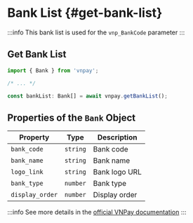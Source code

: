 # Bank List {#get-bank-list}

:::info
This bank list is used for the `vnp_BankCode` parameter
:::

## Get Bank List

```typescript
import { Bank } from 'vnpay';

/* ... */

const bankList: Bank[] = await vnpay.getBankList();
```

## Properties of the `Bank` Object

| Property        | Type     | Description        |
| --------------- | -------- | ------------------ |
| `bank_code`     | `string` | Bank code          |
| `bank_name`     | `string` | Bank name          |
| `logo_link`     | `string` | Bank logo URL      |
| `bank_type`     | `number` | Bank type          |
| `display_order` | `number` | Display order      |

:::info
See more details in the [official VNPay documentation](https://sandbox.vnpayment.vn/apis/docs/chuyen-doi-thuat-toan/changeTypeHash.html#tao-url-thanh-toan)
:::
